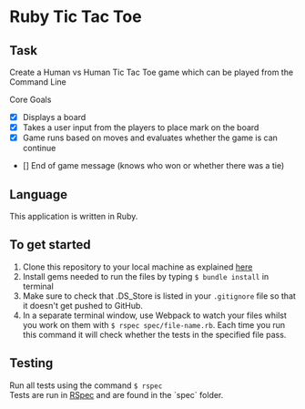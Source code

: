 # Ruby Tic Tac Toe

## Task 
Create a Human vs Human Tic Tac Toe game which can be played from the Command Line

Core Goals
- [x] Displays a board
- [x] Takes a user input from the players to place mark on the board
- [x] Game runs based on moves and evaluates whether the game is can continue
- [] End of game message (knows who won or whether there was a tie)

## Language
This application is written in Ruby. 

## To get started
1. Clone this repository to your local machine as explained [here](https://help.github.com/articles/cloning-a-repository/)
2. Install gems needed to run the files by typing `$ bundle install` in terminal
3. Make sure to check that .DS_Store is listed in your `.gitignore` file so that it doesn't get pushed to GitHub.  
4. In a separate terminal window, use Webpack to watch your files whilst you work on them with `$ rspec spec/file-name.rb`. Each time you run this command it will check whether the tests in the specified file pass.

## Testing

Run all tests using the command `$ rspec`  
Tests are run in [RSpec]([https://www.npmjs.com/package/jest](http://rspec.info/documentation/)) and are found in the `spec` folder.